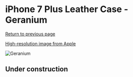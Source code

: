 # iPhone 7 Plus Leather Case - Geranium

[Return to previous page](/iphone_7)

[High-resolution image from Apple](https://store.storeimages.cdn-apple.com/8756/as-images.apple.com/is/MQ5H2?wid=4500&hei=4500&fmt=png)

<div style="width: 512px"><img src="/almost_uncompressed/MQ5H2.webp" alt="Geranium"></div>

## Under construction
